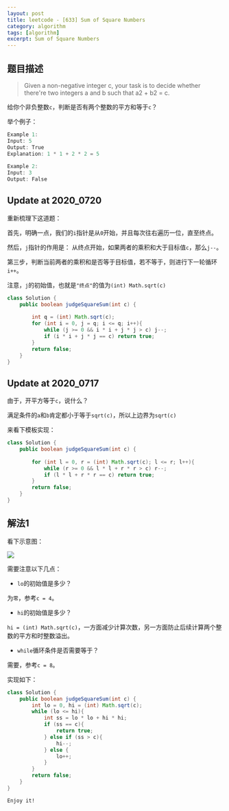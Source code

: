 ```yaml
---
layout: post
title: leetcode - [633] Sum of Square Numbers
category: algorithm
tags: [algorithm]
excerpt: Sum of Square Numbers
---
```


## 题目描述  

> Given a non-negative integer c, your task is to decide whether there're two integers a and b such that a2 + b2 = c.  

给你个非负整数`c`，判断是否有两个整数的平方和等于`c`？  

举个例子：  

``` java
Example 1:
Input: 5
Output: True
Explanation: 1 * 1 + 2 * 2 = 5
 
Example 2:
Input: 3
Output: False
```


## Update at 2020_0720  

重新梳理下这道题：  

首先，明确一点，我们的`i`指针是从`0`开始，并且每次往右遍历一位，直至终点。   

然后，`j`指针的作用是： 从终点开始，如果两者的乘积和大于目标值`c`，那么`j--`。  

第三步，判断当前两者的乘积和是否等于目标值，若不等于，则进行下一轮循环`i++`。  

注意，`j`的初始值，也就是`"终点"`的值为`(int) Math.sqrt(c)`  


``` java
class Solution {
    public boolean judgeSquareSum(int c) {
        
        int q = (int) Math.sqrt(c);
        for (int i = 0, j = q; i <= q; i++){
            while (j >= 0 && i * i + j * j > c) j--;
            if (i * i + j * j == c) return true;
        }
        return false;
    }
}
```


## Update at 2020_0717  

由于，开平方等于`c`，说什么？  

满足条件的`a`和`b`肯定都小于等于`sqrt(c)`，所以上边界为`sqrt(c)`  

来看下模板实现：  


``` java
class Solution {
    public boolean judgeSquareSum(int c) {
        
        for (int l = 0, r = (int) Math.sqrt(c); l <= r; l++){
            while (r >= 0 && l * l + r * r > c) r--;
            if (l * l + r * r == c) return true;
        }
        return false;
    }
}
```

## 解法1

看下示意图：  

![](https://yyc-images.oss-cn-beijing.aliyuncs.com/leetcode_633.png)  

需要注意以下几点：  

- `lo`的初始值是多少？  

为`零`，参考`c = 4`。  

- `hi`的初始值是多少？  

`hi = (int) Math.sqrt(c)`，一方面减少计算次数，另一方面防止后续计算两个整数的平方和时整数溢出。  

- `while`循环条件是否需要等于？  

需要，参考`c = 8`。  



实现如下：  

``` java
class Solution {
    public boolean judgeSquareSum(int c) {
        int lo = 0, hi = (int) Math.sqrt(c);
        while (lo <= hi){
            int ss = lo * lo + hi * hi;
            if (ss == c){
                return true;
            } else if (ss > c){
                hi--;
            } else {
                lo++;
            }
        }
        return false;
    }
}
```


`Enjoy it!`
